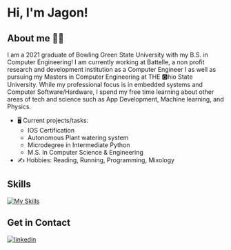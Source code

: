 # Hi, I'm Jagon!

## About me 👨‍💻

I am a 2021 graduate of Bowling Green State University with my B.S. in Computer Engineering! I am currently working at Battelle, a non profit research and development institution as a Computer Engineer I as well as pursuing my Masters in Computer Engineering at THE 🅾️hio State University. While my professional focus is in embedded systems and Computer Software/Hardware, I spend my free time learning about other areas of tech and science such as App Development, Machine learning, and Physics. 
* 🖥️ Current projects/tasks:
  * IOS Certification
  * Autonomous Plant watering system 
  * Microdegree in Intermediate Python
  * M.S. In Computer Science & Engineering
* ✍️ Hobbies: Reading, Running, Programming, Mixology


## Skills

[![My Skills](https://skillicons.dev/icons?i=c,cpp,py,swift,raspberrypi,linux,cmake,bash,git,github,vscode,arduino,md)](https://skillicons.dev)

## Get in Contact 

[![linkedin](https://linkedin-github-readme.onrender.com/api/render/Jagon%20Ahlborn/Cyber%20Hardware%20Engineer/Computer%20Hardware%20Engineer/B.S.%20Computer%20Engineering/dark/https%3A%2F%2Fmedia.licdn.com%2Fdms%2Fimage%2FC5603AQG7rMoCrf0qTQ%2Fprofile-displayphoto-shrink_800_800%2F0%2F1663614899730%3Fe%3D1683763200%26v%3Dbeta%26t%3DeUh1PneH3oKd3illA_p8Vysi-i9GQ7puE_GPUlCgymk)](https://www.linkedin.com/in/jagon-ahlborn/)
